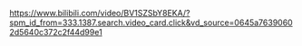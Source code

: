 https://www.bilibili.com/video/BV1SZSbY8EKA/?spm_id_from=333.1387.search.video_card.click&vd_source=0645a76390602d5640c372c2f44d99e1<br>